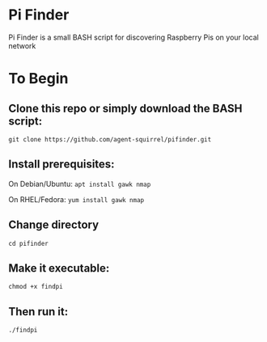 # Pi Finder
Pi Finder is a small BASH script for discovering Raspberry Pis on your local network

# To Begin
## Clone this repo or simply download the BASH script:
`git clone https://github.com/agent-squirrel/pifinder.git`

## Install prerequisites:
On Debian/Ubuntu:
`apt install gawk nmap`

On RHEL/Fedora:
`yum install gawk nmap`

## Change directory
`cd pifinder`

## Make it executable:
`chmod +x findpi`

## Then run it:
`./findpi`
